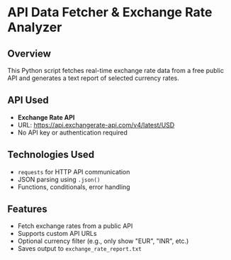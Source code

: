 # API Data Fetcher & Exchange Rate Analyzer

## Overview
This Python script fetches real-time exchange rate data from a free public API and generates a text report of selected currency rates.

## API Used
- **Exchange Rate API**
- URL: https://api.exchangerate-api.com/v4/latest/USD
- No API key or authentication required

## Technologies Used
- `requests` for HTTP API communication
- JSON parsing using `.json()`
- Functions, conditionals, error handling

## Features
- Fetch exchange rates from a public API
- Supports custom API URLs
- Optional currency filter (e.g., only show "EUR", "INR", etc.)
- Saves output to `exchange_rate_report.txt`

